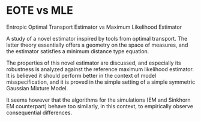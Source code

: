 # EOTE vs MLE
Entropic Optimal Transport Estimator vs Maximum Likelihood Estimator


A study of a novel estimator inspired by tools from optimal transport. The latter theory essentially offers a geometry on the space of measures, 
and the estimator satisfies a minimum distance type equation.

The properties of this novel estimator are discussed, and especially its robustness is analyzed against the reference maximum likelihood estimator. It is believed it 
should perform better in the context of model misspecification, and it is proved in the simple setting of a simple symmetric Gaussian Mixture Model.

It seems however that the algorithms for the simulations (EM and Sinkhorn EM counterpart) behave too similarly, in this context, 
to empirically observe consequential differences.
